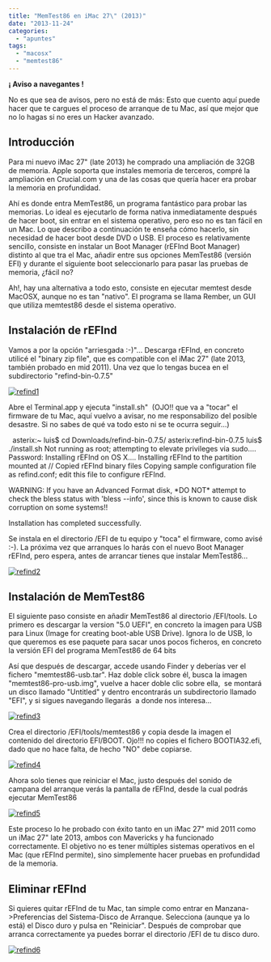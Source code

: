 ```yaml
---
title: "MemTest86 en iMac 27\" (2013)"
date: "2013-11-24"
categories: 
  - "apuntes"
tags: 
  - "macosx"
  - "memtest86"
---
```


**¡ Aviso a navegantes !**

No es que sea de avisos, pero no está de más: Esto que cuento aquí puede hacer que te cargues el proceso de arranque de tu Mac, así que mejor que no lo hagas si no eres un Hacker avanzado.

## Introducción

Para mi nuevo iMac 27" (late 2013) he comprado una ampliación de 32GB de memoria. Apple soporta que instales memoria de terceros, compré la ampliación en Crucial.com y una de las cosas que quería hacer era probar la memoria en profundidad.

Ahí es donde entra MemTest86, un programa fantástico para probar las memorias. Lo ideal es ejecutarlo de forma nativa inmediatamente después de hacer boot, sin entrar en el sistema operativo, pero eso no es tan fácil en un Mac. Lo que describo a continuación te enseña cómo hacerlo, sin necesidad de hacer boot desde DVD o USB. El proceso es relativamente sencillo, consiste en instalar un Boot Manager (rEFInd Boot Manager) distinto al que tra el Mac, añadir entre sus opciones MemTest86 (versión EFI) y durante el siguiente boot seleccionarlo para pasar las pruebas de memoria, ¿fácil no?

Ah!, hay una alternativa a todo esto, consiste en ejecutar memtest desde MacOSX, aunque no es tan "nativo". El programa se llama Rember, un GUI que utiliza memtest86 desde el sistema operativo.

## Instalación de rEFInd

Vamos a por la opción "arriesgada :-)"... Descarga rEFInd, en concreto utilicé el "binary zip file", que es compatible con el iMac 27" (late 2013, también probado en mid 2011). Una vez que lo tengas bucea en el subdirectorio "refind-bin-0.7.5"

[![refind1](https://www.luispa.com/wp-content/uploads/2014/12/refind1.png)](https://www.luispa.com/wp-content/uploads/2014/12/refind1.png)

Abre el Terminal.app y ejecuta "install.sh"  (OJO!! que va a "tocar" el firmware de tu Mac, aquí vuelvo a avisar, no me responsabilizo del posible desastre. Si no sabes de qué va todo esto ni se te ocurra seguir...)

 
asterix:~ luis$ cd Downloads/refind-bin-0.7.5/
asterix:refind-bin-0.7.5 luis$ ./install.sh
Not running as root; attempting to elevate privileges via sudo....
Password:
Installing rEFInd on OS X....
Installing rEFInd to the partition mounted at //
Copied rEFInd binary files
Copying sample configuration file as refind.conf; edit this file to configure
rEFInd.

WARNING: If you have an Advanced Format disk, \*DO NOT\* attempt to check the
bless status with 'bless --info', since this is known to cause disk corruption
on some systems!!

Installation has completed successfully.
 

Se instala en el directorio /EFI de tu equipo y "toca" el firmware, como avisé :-). La próxima vez que arranques lo harás con el nuevo Boot Manager rEFInd, pero espera, antes de arrancar tienes que instalar MemTest86...

[![refind2](https://www.luispa.com/wp-content/uploads/2014/12/refind2.png)](https://www.luispa.com/wp-content/uploads/2014/12/refind2.png)

## Instalación de MemTest86

El siguiente paso consiste en añadir MemTest86 al directorio /EFI/tools. Lo primero es descargar la version "5.0 UEFI", en concreto la imagen para USB para Linux (Image for creating boot-able USB Drive). Ignora lo de USB, lo que queremos es ese paquete para sacar unos pocos ficheros, en concreto la versión EFI del programa MemTest86 de 64 bits

Así que después de descargar, accede usando Finder y deberías ver el fichero "memtest86-usb.tar". Haz doble click sobre él, busca la imagen "memtest86-pro-usb.img", vuelve a hacer doble clic sobre ella,  se montará un disco llamado "Untitled" y dentro encontrarás un subdirectorio llamado "EFI", y si sigues navegando llegarás  a donde nos interesa...

[![refind3](https://www.luispa.com/wp-content/uploads/2014/12/refind3.png)](https://www.luispa.com/wp-content/uploads/2014/12/refind3.png)

Crea el directorio /EFI/tools/memtest86 y copia desde la imagen el contenido del directorio EFI/BOOT. Ojo!!! no copies el fichero BOOTIA32.efi, dado que no hace falta, de hecho "NO" debe copiarse.

[![refind4](https://www.luispa.com/wp-content/uploads/2014/12/refind4.png)](https://www.luispa.com/wp-content/uploads/2014/12/refind4.png)

Ahora solo tienes que reiniciar el Mac, justo después del sonido de campana del arranque verás la pantalla de rEFInd, desde la cual podrás ejecutar MemTest86

[![refind5](https://www.luispa.com/wp-content/uploads/2014/12/refind5.png)](https://www.luispa.com/wp-content/uploads/2014/12/refind5.png)

Este proceso lo he probado con éxito tanto en un iMac 27" mid 2011 como un iMac 27" late 2013, ambos con Mavericks y ha funcionado correctamente. El objetivo no es tener múltiples sistemas operativos en el Mac (que rEFInd permite), sino simplemente hacer pruebas en profundidad de la memoria.

## Eliminar rEFInd

Si quieres quitar rEFInd de tu Mac, tan simple como entrar en Manzana->Preferencias del Sistema-Disco de Arranque. Selecciona (aunque ya lo está) el Disco duro y pulsa en "Reiniciar". Después de comprobar que arranca correctamente ya puedes borrar el directorio /EFI de tu disco duro.

[![refind6](https://www.luispa.com/wp-content/uploads/2014/12/refind6.png)](https://www.luispa.com/wp-content/uploads/2014/12/refind6.png)
